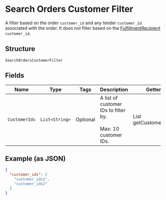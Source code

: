 
# Search Orders Customer Filter

A filter based on the order `customer_id` and any tender `customer_id`
associated with the order. It does not filter based on the
[FulfillmentRecipient](../../doc/models/order-fulfillment-recipient.md) `customer_id`.

## Structure

`SearchOrdersCustomerFilter`

## Fields

| Name | Type | Tags | Description | Getter |
|  --- | --- | --- | --- | --- |
| `CustomerIds` | `List<String>` | Optional | A list of customer IDs to filter by.<br><br>Max: 10 customer IDs. | List<String> getCustomerIds() |

## Example (as JSON)

```json
{
  "customer_ids": [
    "customer_ids1",
    "customer_ids2"
  ]
}
```

